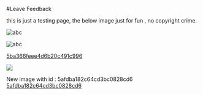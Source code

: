 #Leave Feedback

<div id="feedback-container"></div>
this is just a testing page,
the below image just for fun , no copyright crime.

![abc](Examples/Enfiled_5ba366feee4d6b20c491c995.jpg)

![abc](Examples/DW5a963922d2f2b83b4ce3e9c6_5ba366fbee4d6b20c491c994.png)


[5ba366feee4d6b20c491c996](Examples/DW5a96364cb125ec3c70150c47_5ba366feee4d6b20c491c996.cs)

![](https://images.pexels.com/photos/67636/rose-blue-flower-rose-blooms-67636.jpeg)


New image with id : 5afdba182c64cd3bc0828cd6
[5afdba182c64cd3bc0828cd6](Examples/DW5a96364cb125ec3c70150c47_5afdba182c64cd3bc0828cd6.cs)
